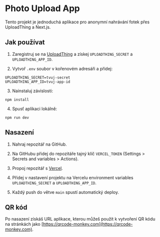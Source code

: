 # Photo Upload App

Tento projekt je jednoduchá aplikace pro anonymní nahrávání fotek přes UploadThing a Next.js.

## Jak používat

1. Zaregistruj se na [UploadThing](https://uploadthing.com) a získej `UPLOADTHING_SECRET` a `UPLOADTHING_APP_ID`.

2. Vytvoř `.env` soubor v kořenovém adresáři a přidej:
```
UPLOADTHING_SECRET=tvuj-secret
UPLOADTHING_APP_ID=tvuj-app-id
```

3. Nainstaluj závislosti:
```
npm install
```

4. Spusť aplikaci lokálně:
```
npm run dev
```

## Nasazení

1. Nahraj repozitář na GitHub.

2. Na GitHubu přidej do repozitáře tajný klíč `VERCEL_TOKEN` (Settings > Secrets and variables > Actions).

3. Propoj repozitář s [Vercel](https://vercel.com/import/git).

4. Přidej v nastavení projektu na Vercelu environment variables `UPLOADTHING_SECRET` a `UPLOADTHING_APP_ID`.

5. Každý push do větve `main` spustí automatický deploy.

## QR kód

Po nasazení získáš URL aplikace, kterou můžeš použít k vytvoření QR kódu na stránkách jako [https://qrcode-monkey.com](https://qrcode-monkey.com).